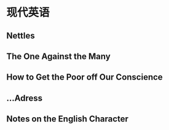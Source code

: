 # 现代英语

## Nettles

## The One Against the Many

## How to Get the Poor off Our Conscience

## ...Adress

## Notes on the English Character
